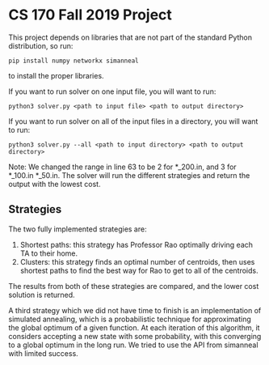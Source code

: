 # CS 170 Fall 2019 Project

This project depends on libraries that are not part of the standard Python distribution, so run:
```
pip install numpy networkx simanneal
```
to install the proper libraries.

If you want to run solver on one input file, you will want to run:

```
python3 solver.py <path to input file> <path to output directory>
```

If you want to run solver on all of the input files in a directory, you will want to run:
```
python3 solver.py --all <path to input directory> <path to output directory>
```

Note: We changed the range in line 63 to be 2 for *_200.in, and 3 for *_100.in *_50.in.
The solver will run the different strategies and return the output with the lowest cost.

## Strategies
The two fully implemented strategies are:
1. Shortest paths: this strategy has Professor Rao optimally driving each TA to their home.
2. Clusters: this strategy finds an optimal number of centroids, then uses shortest paths to find the best way for Rao to get to all of the centroids.

The results from both of these strategies are compared, and the lower cost solution is returned.

A third strategy which we did not have time to finish is an implementation of simulated annealing, which is a probabilistic technique for approximating the global optimum of a given function. At each iteration of this algorithm, it considers accepting a new state with some probability, with this converging to a global optimum in the long run. We tried to use the API from simanneal with limited success.
